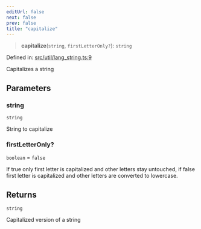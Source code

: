 ```yaml
---
editUrl: false
next: false
prev: false
title: "capitalize"
---
```


> **capitalize**(`string`, `firstLetterOnly?`): `string`

Defined in: [src/util/lang\_string.ts:9](https://github.com/fabricjs/fabric.js/blob/8748628df7e9de00ba77413bfc3ad9e9fe9d4f30/src/util/lang_string.ts#L9)

Capitalizes a string

## Parameters

### string

`string`

String to capitalize

### firstLetterOnly?

`boolean` = `false`

If true only first letter is capitalized
and other letters stay untouched, if false first letter is capitalized
and other letters are converted to lowercase.

## Returns

`string`

Capitalized version of a string
